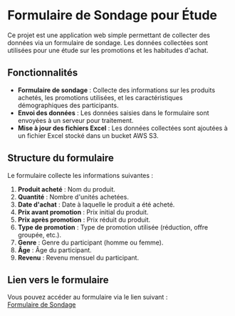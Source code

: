 # Formulaire de Sondage pour Étude

Ce projet est une application web simple permettant de collecter des données via un formulaire de sondage. Les données collectées sont utilisées pour une étude sur les promotions et les habitudes d'achat.

## Fonctionnalités

- **Formulaire de sondage** : Collecte des informations sur les produits achetés, les promotions utilisées, et les caractéristiques démographiques des participants.
- **Envoi des données** : Les données saisies dans le formulaire sont envoyées à un serveur pour traitement.
- **Mise à jour des fichiers Excel** : Les données collectées sont ajoutées à un fichier Excel stocké dans un bucket AWS S3.

## Structure du formulaire

Le formulaire collecte les informations suivantes :
1. **Produit acheté** : Nom du produit.
2. **Quantité** : Nombre d'unités achetées.
3. **Date d'achat** : Date à laquelle le produit a été acheté.
4. **Prix avant promotion** : Prix initial du produit.
5. **Prix après promotion** : Prix réduit du produit.
6. **Type de promotion** : Type de promotion utilisée (réduction, offre groupée, etc.).
7. **Genre** : Genre du participant (homme ou femme).
8. **Âge** : Âge du participant.
9. **Revenu** : Revenu mensuel du participant.

## Lien vers le formulaire

Vous pouvez accéder au formulaire via le lien suivant :  
[Formulaire de Sondage](https://sondage-front.onrender.com/)

